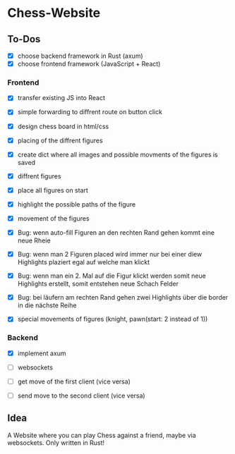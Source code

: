 # Chess-Website

 ## To-Dos

  - [x] choose backend framework in Rust (axum)
  - [x] choose frontend framework (JavaScript + React)
  
  ### Frontend

   - [x] transfer existing JS into React

   - [x] simple forwarding to diffrent route on button click

   - [x] design chess board in html/css

   - [x] placing of the diffrent figures
   - [x] create dict where all images and possible movments of the figures is saved
   - [x] diffrent figures

   - [x] place all figures on start

   - [x] highlight the possible paths of the figure

   - [x] movement of the figures
   - [x] Bug: wenn auto-fill Figuren an den rechten Rand gehen kommt eine neue Rheie
   - [x] Bug: wenn man 2 Figuren placed wird immer nur bei einer diew Highlights plaziert egal auf welche man klickt
   - [x] Bug: wenn man ein 2. Mal auf die Figur klickt werden somit neue Highlights erstellt, somit entstehen neue Schach Felder
   - [x] Bug: bei läufern am rechten Rand gehen zwei Highlights über die border in die nächste Reihe
   - [x] special movements of figures (knight, pawn(start: 2 instead of 1))

  ### Backend

   - [x] implement axum

   - [ ] websockets

   - [ ] get move of the first client (vice versa)
   - [ ] send move to the second client (vice versa)



 ## Idea

  A Website where you can play Chess against a friend, maybe via websockets.
  Only written in Rust!
